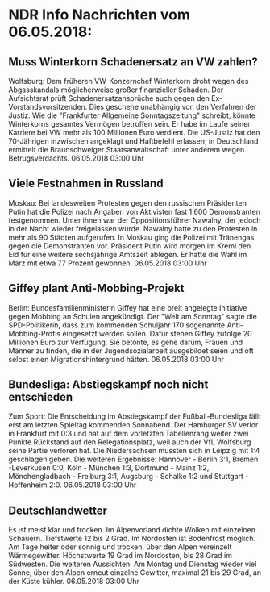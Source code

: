 # NDR Info Nachrichten vom 06.05.2018:


## Muss Winterkorn Schadenersatz an VW zahlen?
Wolfsburg: Dem früheren VW-Konzernchef Winterkorn droht wegen des Abgasskandals möglicherweise großer finanzieller Schaden. Der Aufsichtsrat prüft Schadenersatzansprüche auch gegen den Ex-Vorstandsvorsitzenden. Dies geschehe unabhängig von den Verfahren der Justiz. Wie die "Frankfurter Allgemeine Sonntagszeitung" schreibt, könnte Winterkorns gesamtes Vermögen betroffen sein. Er habe im Laufe seiner Karriere bei VW mehr als 100 Millionen Euro verdient. Die US-Justiz hat den 70-Jährigen inzwischen angeklagt und Haftbefehl erlassen; in Deutschland ermittelt die Braunschweiger Staatsanwaltschaft unter anderem wegen Betrugsverdachts. 06.05.2018 03:00 Uhr 

## Viele Festnahmen in Russland
Moskau: Bei landesweiten Protesten gegen den russischen Präsidenten Putin hat die Polizei nach Angaben von Aktivisten fast 1.600 Demonstranten festgenommen. Unter ihnen war der Oppositionsführer Nawalny, der jedoch in der Nacht wieder freigelassen wurde. Nawalny hatte zu den Protesten in mehr als 90 Städten aufgerufen. In Moskau ging die Polizei mit Tränengas gegen die Demonstranten vor. Präsident Putin wird morgen im Kreml den Eid für eine weitere sechsjährige Amtszeit ablegen. Er hatte die Wahl im März mit etwa 77 Prozent gewonnen. 06.05.2018 03:00 Uhr 

## Giffey plant Anti-Mobbing-Projekt
Berlin: Bundesfamilienministerin Giffey hat eine breit angelegte Initiative gegen Mobbing an Schulen angekündigt. Der "Welt am Sonntag" sagte die SPD-Politikerin, dass zum kommenden Schuljahr 170 sogenannte Anti-Mobbing-Profis eingesetzt werden sollen. Dafür stehen Giffey zufolge 20 Millionen Euro zur Verfügung. Sie betonte, es gehe darum, Frauen und Männer zu finden, die in der Jugendsozialarbeit ausgebildet seien und oft selbst einen Migrationshintergrund hätten. 06.05.2018 03:00 Uhr 

## Bundesliga: Abstiegskampf noch nicht entschieden
Zum Sport: Die Entscheidung im Abstiegskampf der Fußball-Bundesliga fällt erst am letzten Spieltag kommenden Sonnabend. Der Hamburger SV verlor in Frankfurt mit 0:3 und hat auf dem vorletzten Tabellenrang weiter zwei Punkte Rückstand auf den Relegationsplatz, weil auch der VfL Wolfsburg seine Partie verloren hat. Die Niedersachsen mussten sich in Leipzig mit 1:4 geschlagen geben. Die weiteren Ergebnisse:
Hannover - Berlin			3:1,
Bremen -Leverkusen		0:0,
Köln - München 			1:3,
Dortmund - Mainz 			1:2,
Mönchengladbach - Freiburg	3:1,
Augsburg - Schalke			1:2
und
Stuttgart - Hoffenheim 		2:0. 06.05.2018 03:00 Uhr 

## Deutschlandwetter
Es ist meist klar und trocken. Im Alpenvorland dichte Wolken mit einzelnen Schauern. Tiefstwerte 12 bis 2 Grad. Im Nordosten ist Bodenfrost möglich. Am Tage heiter oder sonnig und trocken, über den Alpen vereinzelt Wärmegewitter. Höchstwerte 19 Grad im Nordosten, bis 28 Grad im Südwesten. Die weiteren Aussichten: Am Montag und Dienstag wieder viel Sonne, über den Alpen erneut einzelne Gewitter, maximal 21 bis 29 Grad, an der Küste kühler. 06.05.2018 03:00 Uhr 

